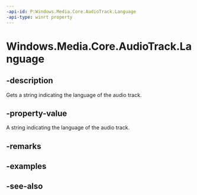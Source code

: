 ```yaml
---
-api-id: P:Windows.Media.Core.AudioTrack.Language
-api-type: winrt property
---
```


<!-- Property syntax
public string Language { get; }
-->

# Windows.Media.Core.AudioTrack.Language

## -description
Gets a string indicating the language of the audio track.

## -property-value
A string indicating the language of the audio track.

## -remarks

## -examples

## -see-also
